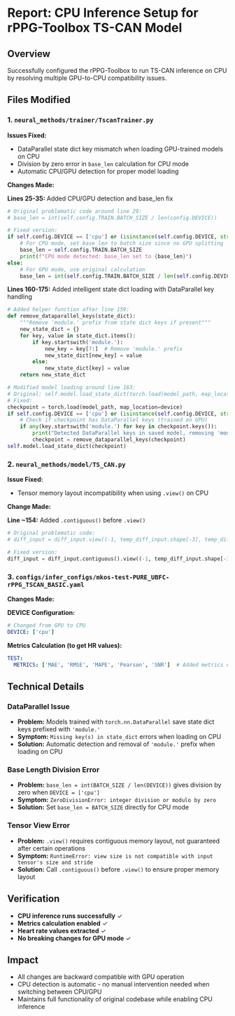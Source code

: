
# Report: CPU Inference Setup for rPPG-Toolbox TS-CAN Model

## Overview
Successfully configured the rPPG-Toolbox to run TS-CAN inference on CPU by resolving multiple GPU-to-CPU compatibility issues.

## Files Modified

### 1. `neural_methods/trainer/TscanTrainer.py`

**Issues Fixed:**
- DataParallel state dict key mismatch when loading GPU-trained models on CPU
- Division by zero error in `base_len` calculation for CPU mode
- Automatic CPU/GPU detection for proper model loading

**Changes Made:**

**Lines 25-35:** Added CPU/GPU detection and base_len fix
```python
# Original problematic code around line 29:
# base_len = int(self.config.TRAIN.BATCH_SIZE / len(config.DEVICE))

# Fixed version:
if self.config.DEVICE == ['cpu'] or (isinstance(self.config.DEVICE, str) and self.config.DEVICE.lower() == 'cpu'):
    # For CPU mode, set base_len to batch size since no GPU splitting
    base_len = self.config.TRAIN.BATCH_SIZE
    print(f"CPU mode detected: base_len set to {base_len}")
else:
    # For GPU mode, use original calculation
    base_len = int(self.config.TRAIN.BATCH_SIZE / len(self.config.DEVICE))
```

**Lines 160-175:** Added intelligent state dict loading with DataParallel key handling
```python
# Added helper function after line 159:
def remove_dataparallel_keys(state_dict):
    """Remove 'module.' prefix from state dict keys if present"""
    new_state_dict = {}
    for key, value in state_dict.items():
        if key.startswith('module.'):
            new_key = key[7:]  # Remove 'module.' prefix
            new_state_dict[new_key] = value
        else:
            new_state_dict[key] = value
    return new_state_dict

# Modified model loading around line 163:
# Original: self.model.load_state_dict(torch.load(model_path, map_location=device))
# Fixed:
checkpoint = torch.load(model_path, map_location=device)
if self.config.DEVICE == ['cpu'] or (isinstance(self.config.DEVICE, str) and self.config.DEVICE.lower() == 'cpu'):
    # Check if checkpoint has DataParallel keys (trained on GPU)
    if any(key.startswith('module.') for key in checkpoint.keys()):
        print("Detected DataParallel keys in saved model, removing 'module.' prefix for CPU/single-GPU inference")
        checkpoint = remove_dataparallel_keys(checkpoint)
self.model.load_state_dict(checkpoint)
```

### 2. `neural_methods/model/TS_CAN.py`

**Issue Fixed:**
- Tensor memory layout incompatibility when using `.view()` on CPU

**Change Made:**

**Line ~154:** Added `.contiguous()` before `.view()`
```python
# Original problematic code:
# diff_input = diff_input.view((-1, temp_diff_input.shape[-3], temp_diff_input.shape[-2], temp_diff_input.shape[-1]))

# Fixed version:
diff_input = diff_input.contiguous().view((-1, temp_diff_input.shape[-3], temp_diff_input.shape[-2], temp_diff_input.shape[-1]))
```

### 3. `configs/infer_configs/mkos-test-PURE_UBFC-rPPG_TSCAN_BASIC.yaml`

**Changes Made:**

**DEVICE Configuration:**
```yaml
# Changed from GPU to CPU
DEVICE: ['cpu']
```

**Metrics Calculation (to get HR values):**
```yaml
TEST:
  METRICS: ['MAE', 'RMSE', 'MAPE', 'Pearson', 'SNR']  # Added metrics calculation
```

## Technical Details

### DataParallel Issue
- **Problem:** Models trained with `torch.nn.DataParallel` save state dict keys prefixed with `'module.'`
- **Symptom:** `Missing key(s) in state_dict` errors when loading on CPU
- **Solution:** Automatic detection and removal of `'module.'` prefix when loading on CPU

### Base Length Division Error  
- **Problem:** `base_len = int(BATCH_SIZE / len(DEVICE))` gives division by zero when `DEVICE = ['cpu']`
- **Symptom:** `ZeroDivisionError: integer division or modulo by zero`
- **Solution:** Set `base_len = BATCH_SIZE` directly for CPU mode

### Tensor View Error
- **Problem:** `.view()` requires contiguous memory layout, not guaranteed after certain operations
- **Symptom:** `RuntimeError: view size is not compatible with input tensor's size and stride`
- **Solution:** Call `.contiguous()` before `.view()` to ensure proper memory layout

## Verification
- **CPU inference runs successfully** ✓
- **Metrics calculation enabled** ✓  
- **Heart rate values extracted** ✓
- **No breaking changes for GPU mode** ✓

## Impact
- All changes are backward compatible with GPU operation
- CPU detection is automatic - no manual intervention needed when switching between CPU/GPU
- Maintains full functionality of original codebase while enabling CPU inference
